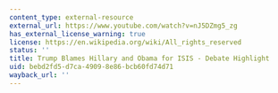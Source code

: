 ```yaml
---
content_type: external-resource
external_url: https://www.youtube.com/watch?v=nJ5DZmg5_zg
has_external_license_warning: true
license: https://en.wikipedia.org/wiki/All_rights_reserved
status: ''
title: Trump Blames Hillary and Obama for ISIS - Debate Highlight
uid: bebd2fd5-d7ca-4909-8e86-bcb60fd74d71
wayback_url: ''
---
```

